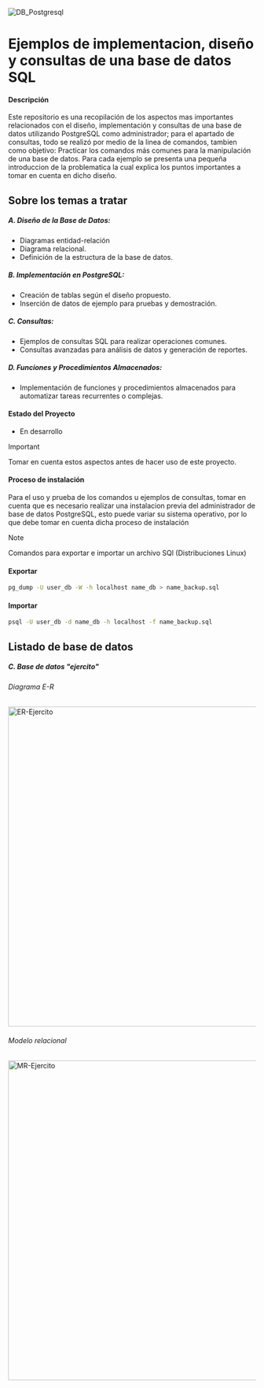 ![DB_Postgresql](https://github.com/OyasumiiAlex/DB_SQL_examples/assets/44487342/1d4b3409-289c-4153-b3ac-13dbdf5d33d7)
#  Ejemplos de implementacion, diseño y consultas de una base de datos SQL

#### Descripción
<p>Este repositorio es una recopilación de los aspectos mas importantes relacionados con el diseño, implementación y consultas de una base de datos utilizando PostgreSQL como administrador; para el apartado de consultas, todo se realizó por medio de la linea de comandos, tambien como objetivo: Practicar los comandos más comunes para la manipulación de una base de datos.
Para cada ejemplo se presenta una pequeña introduccion de la problematica la cual explica los puntos importantes a tomar en cuenta en dicho diseño.</p>

## Sobre los temas a tratar

##### A. Diseño de la Base de Datos:
+ Diagramas entidad-relación
+ Diagrama relacional.
+ Definición de la estructura de la base de datos.

##### B. Implementación en PostgreSQL:
+ Creación de tablas según el diseño propuesto.
+ Inserción de datos de ejemplo para pruebas y demostración.
  
##### C. Consultas:
+ Ejemplos de consultas SQL para realizar operaciones comunes.
+ Consultas avanzadas para análisis de datos y generación de reportes.

##### D. Funciones y Procedimientos Almacenados:
+ Implementación de funciones y procedimientos almacenados para automatizar tareas recurrentes o complejas.

#### Estado del Proyecto
- <p> En desarrollo </p>

> [!IMPORTANT]
> Tomar en cuenta estos aspectos antes de hacer uso de este proyecto.

#### Proceso de instalación 
<p>Para el uso y prueba de los comandos u ejemplos de consultas, tomar en cuenta que es necesario realizar una instalacion 
previa del administrador de base de datos PostgreSQL, esto puede variar su sistema operativo, por lo que debe tomar en cuenta
dicha proceso de instalación</p>

> [!NOTE]
>  Comandos para exportar e importar un archivo SQl (Distribuciones Linux)

#### Exportar

```bash
pg_dump -U user_db -W -h localhost name_db > name_backup.sql
```
#### Importar

```bash
psql -U user_db -d name_db -h localhost -f name_backup.sql
```

## Listado de base de datos

##### C. Base de datos "ejercito"
###### Diagrama E-R

<img width="650" alt="ER-Ejercito" src="https://github.com/OyasumiiAlex/DB_SQL_examples/assets/44487342/82777e6f-396b-4f2b-a23e-552de92bf6ed">

###### Modelo relacional

<img width="650" alt="MR-Ejercito" src="https://github.com/OyasumiiAlex/DB_SQL_examples/assets/44487342/23706c5e-cd9a-441f-80fa-e7d51de685d9">
